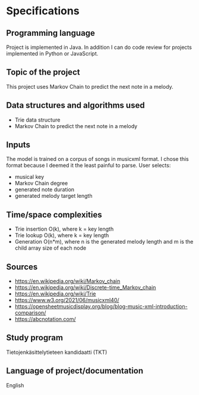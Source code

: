 # Specifications

## Programming language

Project is implemented in Java. In addition I can do code review for projects implemented in Python or JavaScript.

## Topic of the project

This project uses Markov Chain to predict the next note in a melody.

## Data structures and algorithms used

- Trie data structure
- Markov Chain to predict the next note in a melody

## Inputs

The model is trained on a corpus of songs in musicxml format. I chose this format because I deemed it the least painful to parse. User selects:
- musical key
- Markov Chain degree
- generated note duration
- generated melody target length

## Time/space complexities

- Trie insertion O(k), where k = key length
- Trie lookup O(k), where k = key length
- Generation O(n*m), where n is the generated melody length and m is the child array size of each node

## Sources

- https://en.wikipedia.org/wiki/Markov_chain
- https://en.wikipedia.org/wiki/Discrete-time_Markov_chain
- https://en.wikipedia.org/wiki/Trie
- https://www.w3.org/2021/06/musicxml40/
- https://opensheetmusicdisplay.org/blog/blog-music-xml-introduction-comparison/
- https://abcnotation.com/

## Study program

Tietojenkäsittelytieteen kandidaatti (TKT)

## Language of project/documentation

English

